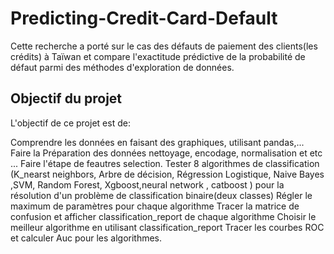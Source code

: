 # Predicting-Credit-Card-Default
Cette recherche a porté sur le cas des défauts de paiement des clients(les crédits) à Taïwan et compare l'exactitude prédictive de la probabilité de défaut parmi des méthodes d'exploration de données.

## Objectif du projet
L'objectif de ce projet est de:

Comprendre les données en faisant des graphiques, utilisant pandas,...
Faire la Préparation des données nettoyage, encodage, normalisation et etc ...
Faire l'étape de feautres selection.
Tester 8 algorithmes de classification (K_nearst neighbors, Arbre de décision, Régression Logistique, Naive Bayes ,SVM, Random Forest, Xgboost,neural network , catboost ) pour la résolution d'un problème de classification binaire(deux classes)
Régler le maximum de paramètres pour chaque algorithme
Tracer la matrice de confusion et afficher classification_report de chaque algorithme
Choisir le meilleur algorithme en utilisant classification_report
Tracer les courbes ROC et calculer Auc pour les algorithmes.
